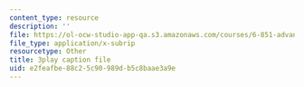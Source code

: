 ```yaml
---
content_type: resource
description: ''
file: https://ol-ocw-studio-app-qa.s3.amazonaws.com/courses/6-851-advanced-data-structures-spring-2012/e2feafbe88c25c90989db5c8baae3a9e_T0yzrZL1py0.vtt
file_type: application/x-subrip
resourcetype: Other
title: 3play caption file
uid: e2feafbe-88c2-5c90-989d-b5c8baae3a9e
---
```

